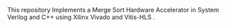 This repository Implements a Merge Sort Hardware Accelerator in System Verilog and C++ using Xilinx Vivado and Vitis-HLS .
